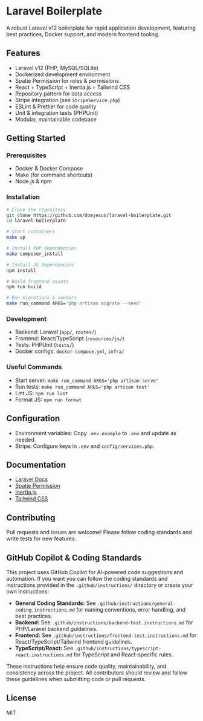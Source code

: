 # Laravel Boilerplate

A robust Laravel v12 boilerplate for rapid application development, featuring best practices, Docker support, and modern frontend tooling.

## Features

- Laravel v12 (PHP, MySQL/SQLite)
- Dockerized development environment
- Spatie Permission for roles & permissions
- React + TypeScript + Inertia.js + Tailwind CSS
- Repository pattern for data access
- Stripe integration (see `StripeService.php`)
- ESLint & Prettier for code quality
- Unit & integration tests (PHPUnit)
- Modular, maintainable codebase

## Getting Started

### Prerequisites

- Docker & Docker Compose
- Make (for command shortcuts)
- Node.js & npm

### Installation

```bash
# Clone the repository
git clone https://github.com/domjesus/laravel-boilerplate.git
cd laravel-boilerplate

# Start containers
make up

# Install PHP dependencies
make composer_install

# Install JS dependencies
npm install

# Build frontend assets
npm run build

# Run migrations & seeders
make run_command ARGS='php artisan migrate --seed'
```

### Development

- Backend: Laravel (`app/`, `routes/`)
- Frontend: React/TypeScript (`resources/js/`)
- Tests: PHPUnit (`tests/`)
- Docker configs: `docker-compose.yml`, `infra/`

### Useful Commands

- Start server: `make run_command ARGS='php artisan serve'`
- Run tests: `make run_command ARGS='php artisan test'`
- Lint JS: `npm run lint`
- Format JS: `npm run format`

## Configuration

- Environment variables: Copy `.env.example` to `.env` and update as needed.
- Stripe: Configure keys in `.env` and `config/services.php`.

## Documentation

- [Laravel Docs](https://laravel.com/docs/12.x/)
- [Spatie Permission](https://spatie.be/docs/laravel-permission/v6/introduction)
- [Inertia.js](https://inertiajs.com/)
- [Tailwind CSS](https://tailwindcss.com/)

## Contributing

Pull requests and issues are welcome! Please follow coding standards and write tests for new features.

## GitHub Copilot & Coding Standards

This project uses GitHub Copilot for AI-powered code suggestions and automation. If you want you can follow the coding standards and instructions provided in the `.github/instructions/` directory or create your own instructions:

- **General Coding Standards:** See `.github/instructions/general-coding.instructions.md` for naming conventions, error handling, and best practices.
- **Backend:** See `.github/instructions/backend-test.instructions.md` for PHP/Laravel backend guidelines.
- **Frontend:** See `.github/instructions/frontend-test.instructions.md` for React/TypeScript/Tailwind frontend guidelines.
- **TypeScript/React:** See `.github/instructions/typescript-react.instructions.md` for TypeScript and React-specific rules.

These instructions help ensure code quality, maintainability, and consistency across the project. All contributors should review and follow these guidelines when submitting code or pull requests.

## License

MIT
